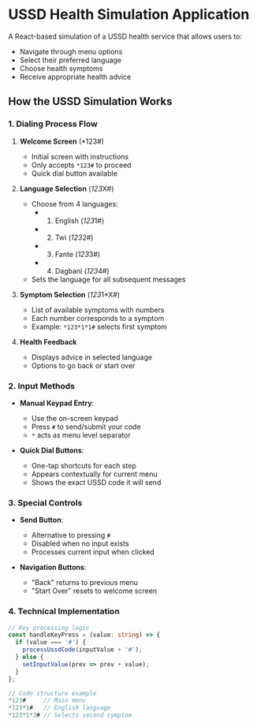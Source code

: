 # USSD Health Simulation Application

A React-based simulation of a USSD health service that allows users to:
- Navigate through menu options
- Select their preferred language
- Choose health symptoms
- Receive appropriate health advice

## How the USSD Simulation Works

### 1. Dialing Process Flow

1. **Welcome Screen** (*123#)
   - Initial screen with instructions
   - Only accepts `*123#` to proceed
   - Quick dial button available

2. **Language Selection** (*123*X#)
   - Choose from 4 languages:
     - 1. English (*123*1#)
     - 2. Twi (*123*2#)
     - 3. Fante (*123*3#)
     - 4. Dagbani (*123*4#)
   - Sets the language for all subsequent messages

3. **Symptom Selection** (*123*1*X#)
   - List of available symptoms with numbers
   - Each number corresponds to a symptom
   - Example: `*123*1*1#` selects first symptom

4. **Health Feedback**
   - Displays advice in selected language
   - Options to go back or start over

### 2. Input Methods

- **Manual Keypad Entry**:
  - Use the on-screen keypad
  - Press `#` to send/submit your code
  - `*` acts as menu level separator

- **Quick Dial Buttons**:
  - One-tap shortcuts for each step
  - Appears contextually for current menu
  - Shows the exact USSD code it will send

### 3. Special Controls

- **Send Button**:
  - Alternative to pressing `#`
  - Disabled when no input exists
  - Processes current input when clicked

- **Navigation Buttons**:
  - "Back" returns to previous menu
  - "Start Over" resets to welcome screen

### 4. Technical Implementation

```typescript
// Key processing logic
const handleKeyPress = (value: string) => {
  if (value === '#') {
    processUssdCode(inputValue + '#');
  } else {
    setInputValue(prev => prev + value);
  }
};

// Code structure example
*123#     // Main menu
*123*1#   // English language
*123*1*2# // Selects second symptom